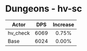 # Dungeons - hv-sc
| Actor | DPS | Increase |
|---|:---:|:---:|
|hv_check|6069|0.75%|
|Base|6024|0.00%|
